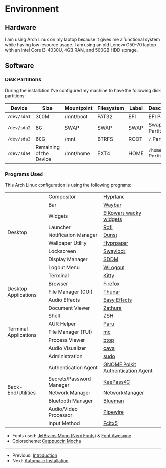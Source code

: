# Environment

## Hardware

I am using Arch Linux on my laptop because it gives me a functional system
while having low resource usage. I am using an old Lenovo G50-70 laptop with
an Intel Core i3-4030U, 4GB RAM, and 500GB HDD storage.

## Software

### Disk Partitions

During the installation I've configured my machine to have the following
disk partitions:

| Device      | Size                    | Mountpoint | Filesystem | Label | Description       |
| ----------- | ----------------------- | ---------- | ---------- | ----- | ----------------- |
| `/dev/sda1` | 300M                    | /mnt/boot  | FAT32      | EFI   | EFI Partition     |
| `/dev/sda2` | 8G                      | SWAP       | SWAP       | SWAP  | Swap Partition    |
| `/dev/sda3` | 60G                     | /mnt       | BTRFS      | ROOT  | `/` Partition     |
| `/dev/sda4` | Remaining of the Device | /mnt/home  | EXT4       | HOME  | `/home` Partition |

### Programs Used

This Arch Linux configuration is using the following programs:

<div align="center">
  <table>
    <tbody>
      <tr>
        <td rowspan="9">Desktop</td>
        <td>Compositor</td>
        <td><a href="https://hyprland.org/">Hyprland</a></td>
      </tr>
      <tr>
        <td>Bar</td>
        <td><a href="https://github.com/Alexays/Waybar">Waybar</a></td>
      </tr>
      <tr>
        <td>Widgets</td>
        <td>
          <a href="https://github.com/elkowar/eww">ElKowars wacky widgets</a>
        </td>
      </tr>
      <tr>
        <td>Launcher</td>
        <td><a href="https://github.com/lbonn/rofi">Rofi</a></td>
      </tr>
      <tr>
        <td>Notification Manager</td>
        <td><a href="https://github.com/dunst-project/dunst">Dunst</a></td>
      </tr>
      <tr>
        <td>Wallpaper Utility</td>
        <td><a href="https://github.com/hyprwm/hyprpaper">Hyprpaper</a></td>
      </tr>
      <tr>
        <td>Lockscreen</td>
        <td>
          <a href="https://github.com/jirutka/swaylock-effects">Swaylock</a>
        </td>
      </tr>
      <tr>
        <td>Display Manager</td>
        <td><a href="https://github.com/sddm/sddm">SDDM</a></td>
      </tr>
      <tr>
        <td>Logout Menu</td>
        <td><a href="https://github.com/ArtsyMacaw/wlogout">WLogout</a></td>
      </tr>
      <tr>
        <td rowspan="5">Desktop Applications</td>
        <td>Terminal</td>
        <td><a href="https://sw.kovidgoyal.net/kitty/">Kitty</a></td>
      </tr>
      <tr>
        <td>Browser</td>
        <td><a href="https://firefox.com/">Firefox</a></td>
      </tr>
      <tr>
        <td>File Manager (GUI)</td>
        <td>
          <a href="https://docs.xfce.org/xfce/thunar/start">Thunar</a>
        </td>
      </tr>
      <tr>
        <td>Audio Effects</td>
        <td>
          <a href="https://github.com/wwmm/easyeffects">Easy Effects</a>
        </td>
      </tr>
      <tr>
        <td>Document Viewer</td>
        <td><a href="https://pwmt.org/projects/zathura">Zathura</a></td>
      </tr>
      <tr>
        <td rowspan="5">Terminal Applications</td>
        <td>Shell</td>
        <td><a href="https://www.zsh.org/">ZSH</a></td>
      </tr>
      <tr>
        <td>AUR Helper</td>
        <td><a href="https://github.com/Morganamilo/paru">Paru</a></td>
      </tr>
      <tr>
        <td>File Manager (TUI)</td>
        <td><a href="https://midnight-commander.org/">mc</a></td>
      </tr>
      <tr>
        <td>Process Viewer</td>
        <td><a href="https://github.com/aristocratos/btop">btop</a></td>
      </tr>
      <tr>
        <td>Audio Visualizer</td>
        <td><a href="https://github.com/karlstav/cava">cava</a></td>
      </tr>
      <tr>
        <td rowspan="7">Back-End/Utilities</td>
        <td>Administration</td>
        <td><a href="https://www.sudo.ws/sudo/">sudo</a></td>
      </tr>
      <tr>
        <td>Authentication Agent</td>
        <td>
          <a href="https://gitlab.gnome.org/Archive/policykit-gnome"
            >GNOME Polkit Authentication Agent</a
          >
        </td>
      </tr>
      <tr>
        <td>Secrets/Password Manager</td>
        <td><a href="https://keepassxc.org/">KeePassXC</a></td>
      </tr>
      <tr>
        <td>Network Manager</td>
        <td><a href="https://networkmanager.dev/">NetworkManager</a></td>
      </tr>
      <tr>
        <td>Bluetooth Manager</td>
        <td>
          <a href="https://github.com/blueman-project/blueman">Blueman</a>
        </td>
      </tr>
      <tr>
        <td>Audio/Video Processor</td>
        <td><a href="https://pipewire.org">Pipewire</a></td>
      </tr>
      <tr>
        <td>Input Method</td>
        <td><a href="https://github.com/fcitx/fcitx5">Fcitx5</a></td>
      </tr>
    </tbody>
  </table>
</div>

- Fonts used: [JetBrains Mono (Nerd Fonts)](https://github.com/ryanoasis/nerd-fonts) & [Font Awesome](https://fontawesome.com/)
- Colorscheme: [Catppuccin Mocha](https://github.com/catppuccin/catppuccin)

---

- Previous: [Introduction](../README.md)
- Next: [Automatic Installation](./automatic_installation.md)
